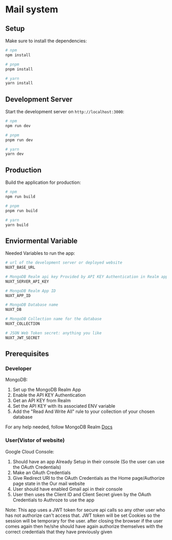# Mail system

## Setup

Make sure to install the dependencies:

```bash
# npm
npm install

# pnpm
pnpm install

# yarn
yarn install
```

## Development Server

Start the development server on `http://localhost:3000`:

```bash
# npm
npm run dev

# pnpm
pnpm run dev

# yarn
yarn dev
```

## Production

Build the application for production:

```bash
# npm
npm run build

# pnpm
pnpm run build

# yarn
yarn build
```

## Enviormental Variable

Needed Variables to run the app:

```bash
# url of the development server or deployed website
NUXT_BASE_URL

# MongoDB Realm api key Provided by API KEY Authentication in Realm app
NUXT_SERVER_API_KEY

# MongoDB Realm App ID
NUXT_APP_ID

# MongoDB Database name
NUXT_DB

# MongoDB Collection name for the database
NUXT_COLLECTION

# JSON Web Token secret: anything you like
NUXT_JWT_SECRET
```

## Prerequisites

### Developer 

MongoDB:

1. Set up the MongoDB Realm App
2. Enable the API KEY Authentication
3. Get an API KEY from Realm
4. Set the API KEY with its associated ENV variable
5. Add the "Read And Write All" rule to your collection of your chosen database

For any help needed, follow MongoDB Realm [Docs](https://www.mongodb.com/docs/realm/)

### User(Vistor of website)

Google Cloud Console:

1. Should have an app Already Setup in their console (So the user can use the OAuth Credentials)
2. Make an OAuth Credentials
3. Give Redirect URI to the OAuth Credentials as the Home page/Authorize page state in the Our mail website
4. User should have enabled Gmail api in their console
5. User then uses the Client ID and Client Secret given by the OAuth Credentials to Authroze to use the app

Note: This app uses a JWT token for secure api calls so any other user who has not authorize can't access that. JWT token will be set Cookies so the session will be temporary for the user. after closing the browser if the user comes again then he/she should have again authorize themselves with the correct credentials that they have previously given